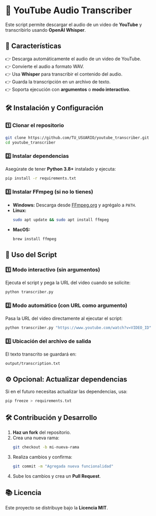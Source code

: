 # 🎤 YouTube Audio Transcriber  

Este script permite descargar el audio de un video de **YouTube** y transcribirlo usando **OpenAI Whisper**.  

## 🚀 Características  
👉 Descarga automáticamente el audio de un video de YouTube.  
👉 Convierte el audio a formato WAV.  
👉 Usa **Whisper** para transcribir el contenido del audio.  
👉 Guarda la transcripción en un archivo de texto.  
👉 Soporta ejecución con **argumentos** o **modo interactivo**.  

## 🛠️ Instalación y Configuración  

### **1️⃣ Clonar el repositorio**  
```bash  
git clone https://github.com/TU_USUARIO/youtube_transcriber.git  
cd youtube_transcriber  
```  

### **2️⃣ Instalar dependencias**  
Asegúrate de tener **Python 3.8+** instalado y ejecuta:  
```bash  
pip install -r requirements.txt  
```  

### **3️⃣ Instalar FFmpeg (si no lo tienes)**  
- **Windows:** Descarga desde [FFmpeg.org](https://ffmpeg.org/download.html) y agrégalo a `PATH`.  
- **Linux:**  
  ```bash  
  sudo apt update && sudo apt install ffmpeg  
  ```  
- **MacOS:**  
  ```bash  
  brew install ffmpeg  
  ```  

## 🎯 Uso del Script  

### **1️⃣ Modo interactivo (sin argumentos)**  
Ejecuta el script y pega la URL del video cuando se solicite:  
```bash  
python transcriber.py  
```  

### **2️⃣ Modo automático (con URL como argumento)**  
Pasa la URL del video directamente al ejecutar el script:  
```bash  
python transcriber.py "https://www.youtube.com/watch?v=VIDEO_ID"  
```  

### **3️⃣ Ubicación del archivo de salida**  
El texto transcrito se guardará en:  
```
output/transcription.txt  
```  

## ⚙️ Opcional: Actualizar dependencias  
Si en el futuro necesitas actualizar las dependencias, usa:  
```bash  
pip freeze > requirements.txt  
```  

## 🛠️ Contribución y Desarrollo  
1. **Haz un fork** del repositorio.  
2. Crea una nueva rama:  
   ```bash  
   git checkout -b mi-nueva-rama  
   ```  
3. Realiza cambios y confirma:  
   ```bash  
   git commit -m "Agregada nueva funcionalidad"  
   ```  
4. Sube los cambios y crea un **Pull Request**.  

## 📚 Licencia  
Este proyecto se distribuye bajo la **Licencia MIT**.

